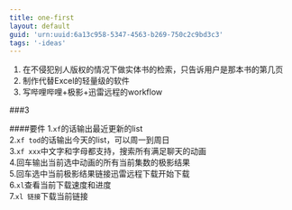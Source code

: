 ```yaml
---
title: one-first
layout: default
guid: 'urn:uuid:6a13c958-5347-4563-b269-750c2c9bd3c3'
tags: '-ideas'
---
```


1. 在不侵犯别人版权的情况下做实体书的检索，只告诉用户是那本书的第几页
2. 制作代替Excel的轻量级的软件
3. 写哔哩哔哩+极影+迅雷远程的workflow

###3

####要件 1.`xf`的话输出最近更新的list<br /> 2.`xf tod`的话输出今天的list，可以周一到周日<br /> 3.`xf xxx`中文字和字母都支持，搜索所有满足聊天的动画<br /> 4.回车输出当前选中动画的所有当前集数的极影结果<br /> 5.回车选中当前极影结果链接迅雷远程下载开始下载<br /> 6.`xl`查看当前下载速度和进度<br /> 7.`xl 链接`下载当前链接
